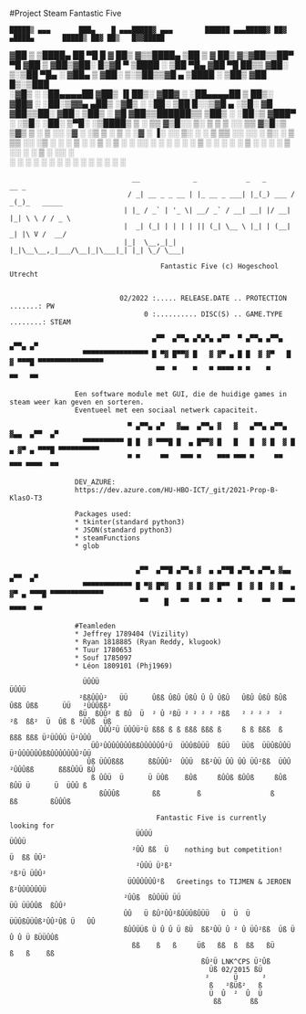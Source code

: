 #Project Steam Fantastic Five

    █████▒ ▄▄▄       ███▄    █ ▄▄▄█████▓ ▄▄▄        ██████ ▄▄▄█████▓ ██▓ ▄████▄       █████▒ ██▓ ██▒   █▓▓█████ 
  ▓██   ▒ ▒████▄     ██ ▀█   █ ▓  ██▒ ▓▒▒████▄    ▒██    ▒ ▓  ██▒ ▓▒▓██▒▒██▀ ▀█     ▓██   ▒ ▓██▒▓██░   █▒▓█   ▀ 
  ▒████ ░ ▒██  ▀█▄  ▓██  ▀█ ██▒▒ ▓██░ ▒░▒██  ▀█▄  ░ ▓██▄   ▒ ▓██░ ▒░▒██▒▒▓█    ▄    ▒████ ░ ▒██▒ ▓██  █▒░▒███   
  ░▓█▒  ░ ░██▄▄▄▄██ ▓██▒  ▐▌██▒░ ▓██▓ ░ ░██▄▄▄▄██   ▒   ██▒░ ▓██▓ ░ ░██░▒▓▓▄ ▄██▒   ░▓█▒  ░ ░██░  ▒██ █░░▒▓█  ▄ 
  ░▒█░     ▓█   ▓██▒▒██░   ▓██░  ▒██▒ ░  ▓█   ▓██▒▒██████▒▒  ▒██▒ ░ ░██░▒ ▓███▀ ░   ░▒█░    ░██░   ▒▀█░  ░▒████▒
   ▒ ░     ▒▒   ▓▒█░░ ▒░   ▒ ▒   ▒ ░░    ▒▒   ▓▒█░▒ ▒▓▒ ▒ ░  ▒ ░░   ░▓  ░ ░▒ ▒  ░    ▒ ░    ░▓     ░ ▐░  ░░ ▒░ ░
   ░        ▒   ▒▒ ░░ ░░   ░ ▒░    ░      ▒   ▒▒ ░░ ░▒  ░ ░    ░     ▒ ░  ░  ▒       ░       ▒ ░   ░ ░░   ░ ░  ░
   ░ ░      ░   ▒      ░   ░ ░   ░        ░   ▒   ░  ░  ░    ░       ▒ ░░            ░ ░     ▒ ░     ░░     ░   
                ░  ░         ░                    ░  ░      ░            ░  ░ ░                  ░        ░     ░  ░
                                                                        ░                            ░

                                  __             _            _   _       __ _           
                                 / _| __ _ _ __ | |_ __ _ ___| |_(_) ___ / _(_)_   _____ 
                                | |_ / _` | '_ \| __/ _` / __| __| |/ __| |_| \ \ / / _ \
                                |  _| (_| | | | | || (_| \__ \ |_| | (__|  _| |\ V /  __/
                                |_|  \__,_|_| |_|\__\__,_|___/\__|_|\___|_| |_| \_/ \___|

                                         Fantastic Five (c) Hogeschool Utrecht                    

    
                               02/2022 :..... RELEASE.DATE .. PROTECTION .......: PW
                                     0 :.......... DISC(S) .. GAME.TYPE ........: STEAM
   
                                       ▄▀▀  ▄▀▀▄ ▄▀▄▀▄ ▄▀▀  ▀ ▄▀▀▄ ▄▀▀▄ ▄▀▀▄ ▄▀
                      ▀▀▀▀▀▀▀▀▀▀▀▀▀▀▀▀ █ ▀▓ █▀▀▓ █   ▓ ▓▀ ▄ █ █  ▓ ▓▀   █  ▓ ▀▀▀█ ▀▀▀▀▀▀▀▀▀▀▀▀▀▀▀▀
                                        ▀▀  ▀    ▀   ▀ ▀▀▀▀ ▀ ▀    ▀     ▀▀   ▀▀                                                         

                    Een software module met GUI, die de huidige games in steam weer kan geven en sorteren.
                    Eventueel met een sociaal netwerk capaciteit.
 
                                 ▀ ▄▀▀▄ ▄▀   ▓▄▄  ▄▀▀▄ ▓   ▓   ▄▀▀▄ ▄▀▀▄ ▓▄▄  ▄▀▀  ▄▀
                      ▀▀▀▀▀▀▀▀▀▀ █ █  ▓ ▀▀▀█ █  ▄ █▀▀▓ █   █   █  ▓ █  ▓ █  ▄ ▓▀ ▄ ▀▀▀█ ▀▀▀▀▀▀▀▀▀▀
                                 ▀ ▀     ▀▀   ▀▀▀ ▀    ▀▀▀ ▀▀▀ ▀     ▀▀   ▀▀▀ ▀▀▀▀  ▀▀

                    DEV_AZURE:
                    https://dev.azure.com/HU-HBO-ICT/_git/2021-Prop-B-KlasO-T3

                    Packages used:
                    * tkinter(standard python3)
                    * JSON(standard python3)
                    * steamFunctions
                    * glob


                                   ▄▀▀  ▄▀▀█ ▄▀▀▄ ▓  ▄ ▄▀▀█ ▄▀▀▄ ▄▀▀▄ ▓▄▄  ▄▀▀  ▄▀
                      ▀▀▀▀▀▀▀▀▀▀▀▀ █ ▀▓ █▀▓  █  ▓ █  ▓ █▀▀  █  ▓ █  ▓ █  ▄ ▓▀ ▄ ▀▀▀█ ▀▀▀▀▀▀▀▀▀▀▀▀▀
                                    ▀▀    █   ▀▀   ▀▀  ▀    ▀     ▀▀   ▀▀▀ ▀▀▀▀  ▀▀

                    #Teamleden
                    * Jeffrey 1789404 (Vizility)
                    * Ryan 1818885 (Ryan Reddy, klugook)
                    * Tuur 1780653
                    * Souf 1785097
                    * Léon 1809101 (Phj1969)
                    
                      ÜÛÛÜ                                                                   ÜÛÛÜ
                     ²ßßÛÛÛ²   ÜÜ      Ûßß ÛßÛ ÛßÛ Û Û ÛßÛ   ÛßÛ ÛßÛ ßÛß Ûßß Ûßß      ÜÜ   ²ÛÛÛßß²
                     ßÜ  ßÛÛ² ß ßÛ  Ü  ² Û ²ßÜ ² ² ² ² ²ßß   ² ² ² ²  ²  ²ß  ßß²  Ü  Ûß ß ²ÛÛß  Üß
                          ÛÛÛ²Ü ÜÛÛÜ²Ü ßßß ß ß ßßß ßßß ß     ß ß ßßß  ß  ßßß ßßß Ü²ÜÛÛÜ Ü²ÛÛÛ
                        ÜÛ²ÛÛÛÛÛÛÛßßÛÛÛÛÛÛ²Ü  ÜÛÛßÛÜÜ  ßÜÜ   ÜÜß  ÜÜÛßÛÛÜ  Ü²ÛÛÛÛÛÛßßÛÛÛÛÛÛÛ²ÛÜ
                       Ûß ÜÛÛßßß      ßßÛÛÛ²  ÛÛÜ  ßß²ÛÜ ÛÛ ÛÛ ÜÛ²ßß  ÜÛÛ  ²ÛÛÛßß      ßßßÛÛÜ ßÛ
                        ß ÛÛÜ  Ü      Ü ÜÛß    ßÛß     ßÛÛß ßÛÛß     ßÛß    ßÛÜ Ü      Ü  ÜÛÛ ß
                          ßÛÛÛß        ßß         ß                 ß         ßß        ßÛÛÛß

                                        Fantastic Five is currently looking for
                                   ÜÛÛÜ                                         ÜÛÛÜ
                                  ²ÛÛ ßß  Ü    nothing but competition!     Ü  ßß ÛÛ²
                                   ²ÛÛÜ Ü²ß²                               ²ß²Ü ÜÛÛ²
                                 ÜÛÛÛÛÛÛ²ß   Greetings to TIJMEN & JEROEN    ß²ÛÛÛÛÛÛÜ
                                ²ÛÛß  ßÛÛÜÜ ÜÜ                           ÜÜ ÜÜÛÛß  ßÛÛ²
                                ÛÛ   Ü ßÛ²ÛÛ²ßÛÜÛßÛÜÜ   Ü  Ü  Ü   ÜÜÛßÛÜÛß²ÛÛ²Ûß Ü   ÛÛ
                                ßÛÛÜÜß Ü Û Û Ü ßÜ  ßß²ÛÜ Û ² Û ÜÛ²ßß  Üß Ü Û Û Ü ßÜÜÛÛß
                                  ßß    ß   ß     Üß   ßß  ß  ßß   ßÜ     ß   ß    ßß
                                                   ßÛ²Ü LNK^CPS Ü²Ûß
                                                     Üß 02/2015 ßÜ
                                                    ²      Ü      ²
                                                     ß   ²ßÜß²   ß
                                                     Ü  Û  ²  Û  Ü
                                                      ßß       ßß